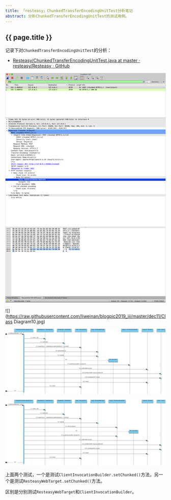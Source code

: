 ```yaml
---
title: 「resteasy」ChunkedTransferEncodingUnitTest分析笔记
abstract: 分析ChunkedTransferEncodingUnitTest的测试用例。
---
```


## {{ page.title }}

记录下对`ChunkedTransferEncodingUnitTest`的分析：

* [Resteasy/ChunkedTransferEncodingUnitTest.java at master · resteasy/Resteasy · GitHub](https://github.com/resteasy/Resteasy/blob/master/testsuite/unit-tests/src/test/java/org/jboss/resteasy/test/client/ChunkedTransferEncodingUnitTest.java)

![](https://raw.githubusercontent.com/liweinan/blogpic2019_iii/master/dec11/2F25DD9A-D29B-4AB8-8136-6BCC50324CF5.png)

![](https://raw.githubusercontent.com/liweinan/blogpic2019_iii/master/dec11/Class Diagram10.jpg)

![](https://raw.githubusercontent.com/liweinan/blogpic2019_iii/master/dec11/org.jboss.resteasy.test.client.ChunkedTransferEncodingUnitTest.testChunkedTarget().jpg)

![](https://raw.githubusercontent.com/liweinan/blogpic2019_iii/master/dec11/org.jboss.resteasy.test.client.ChunkedTransferEncodingUnitTest.testChunkedRequest().jpg)

上面两个测试，一个是测试`ClientInvocationBuilder.setChunked()`方法，另一个是测试`ResteasyWebTarget.setChunked()`方法。

区别是分别测试`ResteasyWebTarget`和`ClientInvocationBuilder`。

